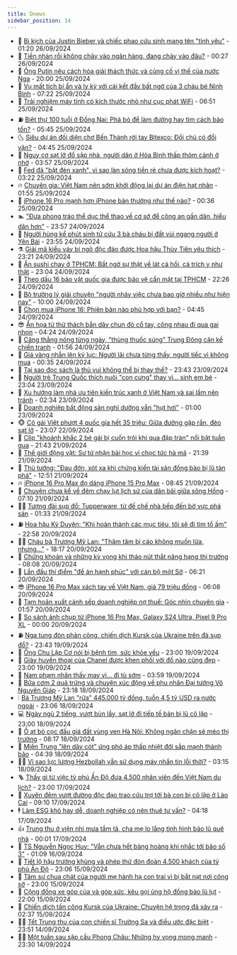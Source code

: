 ```yaml
---
title: Dnews
sidebar_position: 14
---
```


<!-- dantri-dnews:START -->
- 🤠 [Bi kịch của Justin Bieber và chiếc phao cứu sinh mang tên &quot;tình yêu&quot;](https://dantri.com.vn/giai-tri/bi-kich-cua-justin-bieber-va-chiec-phao-cuu-sinh-mang-ten-tinh-yeu-20240925162154452.htm) - 01:20 26/09/2024
- 🌈 [Tiền nhàn rỗi không chảy vào ngân hàng, đang chảy vào đâu?](https://dantri.com.vn/kinh-doanh/tien-nhan-roi-khong-chay-vao-ngan-hang-dang-chay-vao-dau-20240925145913144.htm) - 00:27 26/09/2024
- 🐎 [Ông Putin nêu cách hóa giải thách thức và củng cố vị thế của nước Nga](https://dantri.com.vn/the-gioi/ong-putin-neu-cach-hoa-giai-thach-thuc-va-cung-co-vi-the-cua-nuoc-nga-20240922222608090.htm) - 20:00 25/09/2024
- 👹 [Vụ mất tích bí ẩn và ly kỳ với cái kết đầy bất ngờ của 3 cháu bé Ninh Bình](https://dantri.com.vn/xa-hoi/vu-mat-tich-bi-an-va-ly-ky-voi-cai-ket-day-bat-ngo-cua-3-chau-be-ninh-binh-20240925134306068.htm) - 07:22 25/09/2024
- 🫶 [Trải nghiệm máy tính có kích thước nhỏ như cục phát WiFi](https://dantri.com.vn/suc-manh-so/trai-nghiem-may-tinh-co-kich-thuoc-nho-nhu-cuc-phat-wifi-20240924181103007.htm) - 06:51 25/09/2024
- ⛽️ [Biệt thự 100 tuổi ở Đồng Nai: Phá bỏ để làm đường hay tìm cách bảo tồn?](https://dantri.com.vn/xa-hoi/biet-thu-100-tuoi-o-dong-nai-pha-bo-de-lam-duong-hay-tim-cach-bao-ton-20240925122407361.htm) - 05:45 25/09/2024
- 🌜 [Siêu dự án đối diện chợ Bến Thành rời tay Bitexco: Đổi chủ có đổi vận?](https://dantri.com.vn/bat-dong-san/sieu-du-an-doi-dien-cho-ben-thanh-roi-tay-bitexco-doi-chu-co-doi-van-20240924091904036.htm) - 04:45 25/09/2024
- 💪 [Nguy cơ sạt lở đổ sập nhà, người dân ở Hòa Bình thấp thỏm cảnh ở nhờ](https://dantri.com.vn/xa-hoi/nguy-co-sat-lo-do-sap-nha-nguoi-dan-o-hoa-binh-thap-thom-canh-o-nho-20240925101713934.htm) - 03:57 25/09/2024
- 🎊 [Fed đã &quot;bật đèn xanh&quot;, vì sao làn sóng tiền rẻ chưa được kích hoạt?](https://dantri.com.vn/kinh-doanh/fed-da-bat-den-xanh-vi-sao-lan-song-tien-re-chua-duoc-kich-hoat-20240924220819355.htm) - 03:22 25/09/2024
- 🔥 [Chuyên gia: Việt Nam nên sớm khởi động lại dự án điện hạt nhân](https://dantri.com.vn/kinh-doanh/chuyen-gia-viet-nam-nen-som-khoi-dong-lai-du-an-dien-hat-nhan-20240920150700810.htm) - 01:55 25/09/2024
- 👀 [iPhone 16 Pro mạnh hơn iPhone bản thường như thế nào?](https://dantri.com.vn/suc-manh-so/iphone-16-pro-manh-hon-iphone-ban-thuong-nhu-the-nao-20240924233705013.htm) - 00:36 25/09/2024
- 🏊 [&quot;Đưa phong trào thể dục thể thao về cơ sở để công an gần dân, hiểu dân hơn&quot;](https://dantri.com.vn/xa-hoi/dua-phong-trao-the-duc-the-thao-ve-co-so-de-cong-an-gan-dan-hieu-dan-hon-20240925002328282.htm) - 23:57 24/09/2024
- 🥸 [Người hùng kể phút sinh tử cứu 3 bà cháu bị đất vùi ngang người ở Yên Bái](https://dantri.com.vn/doi-song/nguoi-hung-ke-phut-sinh-tu-cuu-3-ba-chau-bi-dat-vui-ngang-nguoi-o-yen-bai-20240924225759921.htm) - 23:55 24/09/2024
- ⚗️ [Giải mã kiểu váy bí ngô độc đáo được Hoa hậu Thùy Tiên yêu thích](https://dantri.com.vn/giai-tri/giai-ma-kieu-vay-bi-ngo-doc-dao-duoc-hoa-hau-thuy-tien-yeu-thich-20240923203446888.htm) - 23:21 24/09/2024
- 🐲 [Ăn sushi chay ở TPHCM: Bất ngờ sự thật về lát cá hồi, cá trích y như thật](https://dantri.com.vn/du-lich/an-sushi-chay-o-tphcm-bat-ngo-su-that-ve-lat-ca-hoi-ca-trich-y-nhu-that-20240919012323195.htm) - 23:04 24/09/2024
- 🌁 [Theo dấu 16 bảo vật quốc gia được bảo vệ cẩn mật tại TPHCM](https://dantri.com.vn/xa-hoi/theo-dau-16-bao-vat-quoc-gia-duoc-bao-ve-can-mat-tai-tphcm-20240907175103807.htm) - 22:26 24/09/2024
- 🧐 [Bộ trưởng lý giải chuyện &quot;người nhảy việc chưa bao giờ nhiều như hiện nay&quot;](https://dantri.com.vn/lao-dong-viec-lam/bo-truong-ly-giai-chuyen-nguoi-nhay-viec-chua-bao-gio-nhieu-nhu-hien-nay-20240924162808735.htm) - 10:00 24/09/2024
- 👹 [Chọn mua iPhone 16: Phiên bản nào phù hợp với bạn?](https://dantri.com.vn/suc-manh-so/chon-mua-iphone-16-phien-ban-nao-phu-hop-voi-ban-20240920160144134.htm) - 04:45 24/09/2024
- 😎 [Ẩn họa từ thử thách bắn dây chun đỏ cổ tay, cõng nhau đi qua gai nhọn](https://dantri.com.vn/suc-khoe/an-hoa-tu-thu-thach-ban-day-chun-do-co-tay-cong-nhau-di-qua-gai-nhon-20240924074820130.htm) - 04:24 24/09/2024
- 🤭 [Căng thẳng nóng từng ngày, &quot;thùng thuốc súng&quot; Trung Đông cận kề chiến tranh](https://dantri.com.vn/the-gioi/cang-thang-nong-tung-ngay-thung-thuoc-sung-trung-dong-can-ke-chien-tranh-20240923182221941.htm) - 01:56 24/09/2024
- 🦣 [Giá vàng nhẫn lên kỷ lục: Người lãi chưa từng thấy, người tiếc vì không mua](https://dantri.com.vn/kinh-doanh/gia-vang-nhan-len-ky-luc-nguoi-lai-chua-tung-thay-nguoi-tiec-vi-khong-mua-20240923182922626.htm) - 00:35 24/09/2024
- 🙉 [Tại sao đọc sách là thú vui không thể bị thay thế?](https://dantri.com.vn/giao-duc/tai-sao-doc-sach-la-thu-vui-khong-the-bi-thay-the-20240903162611221.htm) - 23:43 23/09/2024
- 🗽 [Người trẻ Trung Quốc thích nuôi &quot;con cưng&quot; thay vì... sinh em bé](https://dantri.com.vn/doi-song/nguoi-tre-trung-quoc-thich-nuoi-con-cung-thay-vi-sinh-em-be-20240921115156137.htm) - 23:04 23/09/2024
- 🐻 [Xu hướng làm nhà ưu tiên kiến trúc xanh ở Việt Nam và sai lầm nên tránh](https://dantri.com.vn/doi-song/xu-huong-lam-nha-uu-tien-kien-truc-xanh-o-viet-nam-va-sai-lam-nen-tranh-20240920153810322.htm) - 02:34 23/09/2024
- 🫣 [Doanh nghiệp bất động sản nghỉ dưỡng vẫn &quot;hụt hơi&quot;](https://dantri.com.vn/bat-dong-san/doanh-nghiep-bat-dong-san-nghi-duong-van-hut-hoi-20240920160937825.htm) - 01:00 23/09/2024
- 🐵 [Cô gái Việt phượt 4 quốc gia hết 35 triệu: Giữa đường gặp rắn, đèo sạt lở](https://dantri.com.vn/du-lich/co-gai-viet-phuot-4-quoc-gia-het-35-trieu-giua-duong-gap-ran-deo-sat-lo-20240921215459147.htm) - 23:07 22/09/2024
- 🥷 [Clip &quot;khoảnh khắc 2 bé gái bị cuốn trôi khi qua đập tràn&quot; nổi bật tuần qua](https://dantri.com.vn/suc-manh-so/clip-khoanh-khac-2-be-gai-bi-cuon-troi-khi-qua-dap-tran-noi-bat-tuan-qua-20240922012543410.htm) - 21:43 21/09/2024
- 🐻 [Thế giới động vật: Sư tử nhận bài học vì chọc tức hà mã](https://dantri.com.vn/khoa-hoc-cong-nghe/the-gioi-dong-vat-su-tu-nhan-bai-hoc-vi-choc-tuc-ha-ma-20240922042456582.htm) - 21:39 21/09/2024
- 🥸 [Thủ tướng: &quot;Đau đớn, xót xa khi chứng kiến tài sản đồng bào bị lũ tàn phá&quot;](https://dantri.com.vn/xa-hoi/thu-tuong-dau-don-xot-xa-khi-chung-kien-tai-san-dong-bao-bi-lu-tan-pha-20240921195026945.htm) - 12:51 21/09/2024
- 🔥 [iPhone 16 Pro Max đọ dáng iPhone 15 Pro Max](https://dantri.com.vn/suc-manh-so/iphone-16-pro-max-do-dang-iphone-15-pro-max-20240920235419800.htm) - 08:45 21/09/2024
- 🥰 [Chuyện chưa kể về đêm chạy lụt lịch sử của dân bãi giữa sông Hồng](https://dantri.com.vn/xa-hoi/chuyen-chua-ke-ve-dem-chay-lut-lich-su-cua-dan-bai-giua-song-hong-20240920232534963.htm) - 07:10 21/09/2024
- 👨‍🏫 [Tượng đài sụp đổ: Tupperware, từ đế chế nhà bếp đến bờ vực phá sản](https://dantri.com.vn/kinh-doanh/tuong-dai-sup-do-tupperware-tu-de-che-nha-bep-den-bo-vuc-pha-san-20240921020238138.htm) - 01:33 21/09/2024
- ⛽️ [Hoa hậu Kỳ Duyên: &quot;Khi hoàn thành các mục tiêu, tôi sẽ đi tìm tổ ấm&quot;](https://dantri.com.vn/giai-tri/hoa-hau-ky-duyen-khi-hoan-thanh-cac-muc-tieu-toi-se-di-tim-to-am-20240919105358335.htm) - 22:58 20/09/2024
- 🧑‍💻 [Cháu bà Trương Mỹ Lan: &quot;Thâm tâm bị cáo không muốn lừa, nhưng...&quot;](https://dantri.com.vn/phap-luat/chau-ba-truong-my-lan-tham-tam-bi-cao-khong-muon-lua-nhung-20240920210004908.htm) - 18:17 20/09/2024
- 💪 [Chứng khoán và những kỳ vọng khi tháo nút thắt nâng hạng thị trường](https://dantri.com.vn/kinh-doanh/chung-khoan-va-nhung-ky-vong-khi-thao-nut-that-nang-hang-thi-truong-20240920112929793.htm) - 08:08 20/09/2024
- 🔭 [Lần đầu thí điểm &quot;đề án hạnh phúc&quot; với cán bộ một Sở](https://dantri.com.vn/lao-dong-viec-lam/lan-dau-thi-diem-de-an-hanh-phuc-voi-can-bo-mot-so-20240920114456714.htm) - 06:21 20/09/2024
- 😎 [iPhone 16 Pro Max xách tay về Việt Nam, giá 79 triệu đồng](https://dantri.com.vn/suc-manh-so/iphone-16-pro-max-xach-tay-ve-viet-nam-gia-79-trieu-dong-20240920130029193.htm) - 06:08 20/09/2024
- 🦩 [Tạm hoãn xuất cảnh sếp doanh nghiệp nợ thuế: Góc nhìn chuyên gia](https://dantri.com.vn/kinh-doanh/tam-hoan-xuat-canh-sep-doanh-nghiep-no-thue-goc-nhin-chuyen-gia-20240919161558974.htm) - 01:57 20/09/2024
- 🐻 [So sánh ảnh chụp từ iPhone 16 Pro Max, Galaxy S24 Ultra, Pixel 9 Pro XL](https://dantri.com.vn/suc-manh-so/so-sanh-anh-chup-tu-iphone-16-pro-max-galaxy-s24-ultra-pixel-9-pro-xl-20240920020125589.htm) - 00:00 20/09/2024
- ⛽️ [Nga tung đòn phản công, chiến dịch Kursk của Ukraine trên đà sụp đổ?](https://dantri.com.vn/the-gioi/nga-tung-don-phan-cong-chien-dich-kursk-cua-ukraine-tren-da-sup-do-20240918190929947.htm) - 23:43 19/09/2024
- 📝 [Ông Chu Lập Cơ nói bị bệnh tim, sức khỏe yếu](https://dantri.com.vn/phap-luat/ong-chu-lap-co-noi-bi-benh-tim-suc-khoe-yeu-20240919210048200.htm) - 23:00 19/09/2024
- 💯 [Giày huyền thoại của Chanel được khen phối với đồ nào cũng đẹp](https://dantri.com.vn/giai-tri/giay-huyen-thoai-cua-chanel-duoc-khen-phoi-voi-do-nao-cung-dep-20240822220000368.htm) - 23:00 19/09/2024
- 🤠 [Nam phạm nhân thấy may vì... đi tù sớm](https://dantri.com.vn/an-sinh/nam-pham-nhan-thay-may-vi-di-tu-som-20240918231435606.htm) - 03:59 19/09/2024
- 🧐 [Bữa cơm 2 quả trứng và chuyện xúc động về phu nhân Đại tướng Võ Nguyên Giáp](https://dantri.com.vn/doi-song/bua-com-2-qua-trung-va-chuyen-xuc-dong-ve-phu-nhan-dai-tuong-vo-nguyen-giap-20240918213739879.htm) - 23:18 18/09/2024
- 🕯 [Bà Trương Mỹ Lan &quot;rửa&quot; 445.000 tỷ đồng, tuồn 4,5 tỷ USD ra nước ngoài](https://dantri.com.vn/phap-luat/ba-truong-my-lan-rua-445000-ty-dong-tuon-45-ty-usd-ra-nuoc-ngoai-20240918092938831.htm) - 23:06 18/09/2024
- 💻 [Ngày ngủ 2 tiếng, vượt bùn lầy, sạt lở đi tiếp tế bản bị lũ cô lập](https://dantri.com.vn/an-sinh/ngay-ngu-2-tieng-vuot-bun-lay-sat-lo-di-tiep-te-ban-bi-lu-co-lap-20240917165048030.htm) - 23:00 18/09/2024
- 🌋 [Ồ ạt bỏ cọc đấu giá đất vùng ven Hà Nội: Không ngăn chặn sẽ méo thị trường](https://dantri.com.vn/bat-dong-san/o-at-bo-coc-dau-gia-dat-vung-ven-ha-noi-khong-ngan-chan-se-meo-thi-truong-20240918131201640.htm) - 08:17 18/09/2024
- 🤖 [Miền Trung &quot;lên dây cót&quot; ứng phó áp thấp nhiệt đới sắp mạnh thành bão](https://dantri.com.vn/xa-hoi/mien-trung-len-day-cot-ung-pho-ap-thap-nhiet-doi-sap-manh-thanh-bao-20240918095017306.htm) - 04:39 18/09/2024
- 🧑‍💻 [Vì sao lực lượng Hezbollah vẫn sử dụng máy nhắn tin lỗi thời?](https://dantri.com.vn/suc-manh-so/vi-sao-luc-luong-hezbollah-van-su-dung-may-nhan-tin-loi-thoi-20240918101136231.htm) - 03:15 18/09/2024
- 🪜 [Thấy gì từ việc tỷ phú Ấn Độ đưa 4.500 nhân viên đến Việt Nam du lịch?](https://dantri.com.vn/du-lich/thay-gi-tu-viec-ty-phu-an-do-dua-4500-nhan-vien-den-viet-nam-du-lich-20240915123541180.htm) - 23:00 17/09/2024
- 🚀 [Xuyên đêm vượt đường độc đạo trao cứu trợ tới bà con bị cô lập ở Lào Cai](https://dantri.com.vn/tam-long-nhan-ai/xuyen-dem-vuot-duong-doc-dao-trao-cuu-tro-toi-ba-con-bi-co-lap-o-lao-cai-20240917145001177.htm) - 09:10 17/09/2024
- 🕴 [Làm ESG khó hay dễ, doanh nghiệp có nên thuê tư vấn?](https://dantri.com.vn/kinh-doanh/lam-esg-kho-hay-de-doanh-nghiep-co-nen-thue-tu-van-20240830080611977.htm) - 04:18 17/09/2024
- 👍 [Trung thu ở viện nhi mưa tầm tã, cha mẹ lo lắng tình hình bão lũ quê nhà](https://dantri.com.vn/suc-khoe/trung-thu-o-vien-nhi-mua-tam-ta-cha-me-lo-lang-tinh-hinh-bao-lu-que-nha-20240916131904990.htm) - 00:01 17/09/2024
- 🥳 [TS Nguyễn Ngọc Huy: &quot;Vẫn chưa hết bàng hoàng khi nhắc tới bão số 3&quot;](https://dantri.com.vn/khoa-hoc-cong-nghe/ts-nguyen-ngoc-huy-van-chua-het-bang-hoang-khi-nhac-toi-bao-so-3-20240916021653100.htm) - 01:09 16/09/2024
- 🥳 [Tiết lộ hậu trường khủng và phép thử đón đoàn 4.500 khách của tỷ phú Ấn Độ](https://dantri.com.vn/du-lich/tiet-lo-hau-truong-khung-va-phep-thu-don-doan-4500-khach-cua-ty-phu-an-do-20240915120242579.htm) - 23:06 15/09/2024
- 🦩 [Tâm sự chua chát của người mẹ hành hạ con trai vì bị bắt nạt nơi công sở](https://dantri.com.vn/giao-duc/tam-su-chua-chat-cua-nguoi-me-hanh-ha-con-trai-vi-bi-bat-nat-noi-cong-so-20240913183327250.htm) - 23:00 15/09/2024
- 🗽 [Cộng đồng xe góp của và góp sức, kêu gọi ủng hộ đồng bào lũ lụt](https://dantri.com.vn/o-to-xe-may/cong-dong-xe-gop-cua-va-gop-suc-keu-goi-ung-ho-dong-bao-lu-lut-20240915234330027.htm) - 22:00 15/09/2024
- 🤖 [Chiến dịch tấn công Kursk của Ukraine: Chuyện hệ trọng đã xảy ra](https://dantri.com.vn/the-gioi/chien-dich-tan-cong-kursk-cua-ukraine-chuyen-he-trong-da-xay-ra-20240909145731796.htm) - 02:37 15/09/2024
- 🧑‍🏫 [Tết Trung thu của con chiến sĩ Trường Sa và điều ước đặc biệt](https://dantri.com.vn/tam-long-nhan-ai/tet-trung-thu-cua-con-chien-si-truong-sa-va-dieu-uoc-dac-biet-20240915005857882.htm) - 23:51 14/09/2024
- 👨‍🏫 [Một tuần sau sập cầu Phong Châu: Những hy vọng mong manh](https://dantri.com.vn/xa-hoi/mot-tuan-sau-sap-cau-phong-chau-nhung-hy-vong-mong-manh-20240915014954474.htm) - 23:30 14/09/2024<!-- dantri-dnews:END -->
